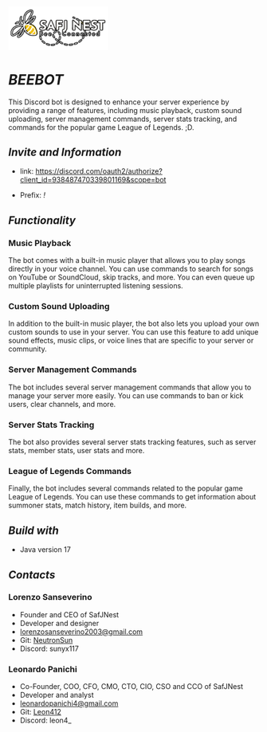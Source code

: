 <img src="/rsc/img/logo_cropped.png" alt="safjnest_logo" width="200"/>

# ***BEEBOT***
This Discord bot is designed to enhance your server experience by providing a range of features, including music playback, custom sound uploading, server management commands, server stats tracking, and commands for the popular game League of Legends. ;D.

## *Invite and Information*

- link:  https://discord.com/oauth2/authorize?client_id=938487470339801169&scope=bot

- Prefix: *!*

## ***Functionality***

### **Music Playback**
The bot comes with a built-in music player that allows you to play songs directly in your voice channel. You can use commands to search for songs on YouTube or SoundCloud, skip tracks, and more. You can even queue up multiple playlists for uninterrupted listening sessions.

### **Custom Sound Uploading**
In addition to the built-in music player, the bot also lets you upload your own custom sounds to use in your server. You can use this feature to add unique sound effects, music clips, or voice lines that are specific to your server or community.

### **Server Management Commands**
The bot includes several server management commands that allow you to manage your server more easily. You can use commands to ban or kick users, clear channels, and more.

### **Server Stats Tracking**
The bot also provides several server stats tracking features, such as server stats, member stats, user stats and more.

### **League of Legends Commands**
Finally, the bot includes several commands related to the popular game League of Legends. You can use these commands to get information about summoner stats, match history, item builds, and more.

## ***Build with***
- Java version 17

## ***Contacts***
### Lorenzo Sanseverino 
- Founder and CEO of SafJNest
- Developer and designer
- lorenzosanseverino2003@gmail.com
- Git: <a href="https://github.com/NeutronSun">NeutronSun</a> 
- Discord: sunyx117
### Leonardo Panichi
- Co-Founder, COO, CFO, CMO, CTO, CIO, CSO and CCO of SafJNest
- Developer and analyst
- leonardopanichi4@gmail.com
- Git: <a href="https://github.com/Leon412">Leon412</a> 
- Discord: leon4_
